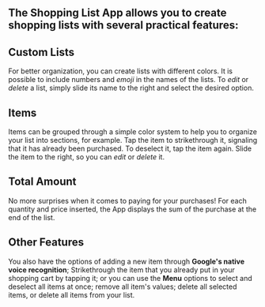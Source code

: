 ## The **Shopping List** App allows you to create shopping lists with several practical features:

Custom Lists
---
For better organization, you can create lists with different colors. It is possible to include numbers and _emoji_ in the names of the lists.
To *edit* or *delete* a list, simply slide its name to the right and select the desired option.

Items
---
Items can be grouped through a simple color system to help you to organize your list into sections, for example.
Tap the item to strikethrough it, signaling that it has already been purchased. To deselect it, tap the item again.
Slide the item to the right, so you can *edit* or *delete* it.

Total Amount
---
No more surprises when it comes to paying for your purchases! For each quantity and price inserted, the App displays the sum of the purchase at the end of the list.

Other Features
---
You also have the options of adding a new item through **Google's native voice recognition**; Strikethrough the item that you already put in your shopping cart by tapping it; or you can use the **Menu** options to select and deselect all items at once; remove all item's values; delete all selected items, or delete all items from your list.
